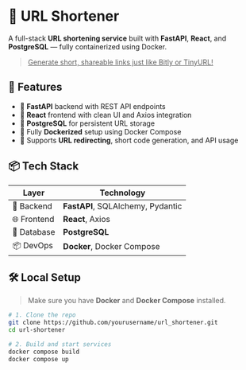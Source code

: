# 🔗 URL Shortener

A full-stack **URL shortening service** built with **FastAPI**, **React**, and **PostgreSQL** — fully containerized using Docker.

> <u>Generate short, shareable links just like Bitly or TinyURL!</u>


## 🚀 Features

- 🔧 **FastAPI** backend with REST API endpoints
- 🎨 **React** frontend with clean UI and Axios integration
- 🐘 **PostgreSQL** for persistent URL storage
- 🐳 Fully **Dockerized** setup using Docker Compose
- 🔁 Supports **URL redirecting**, short code generation, and API usage


## 📦 Tech Stack

| Layer       | Technology       |
|-------------|------------------|
| 🧠 Backend   | **FastAPI**, SQLAlchemy, Pydantic |
| 🌐 Frontend | **React**, Axios |
| 🐘 Database | **PostgreSQL**   |
| 📦 DevOps   | **Docker**, Docker Compose |


## 🛠️ Local Setup

> Make sure you have **Docker** and **Docker Compose** installed.

```bash
# 1. Clone the repo
git clone https://github.com/yourusername/url_shortener.git
cd url-shortener

# 2. Build and start services
docker compose build
docker compose up
